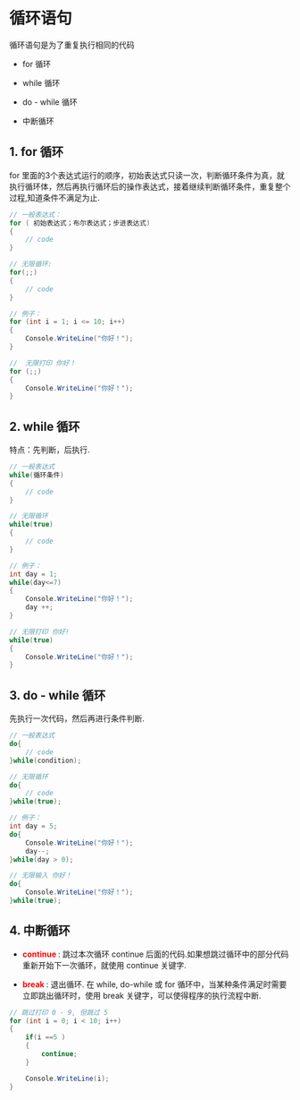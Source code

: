 # 循环语句

循环语句是为了重复执行相同的代码

- for 循环

- while 循环

- do - while 循环

- 中断循环


## 1. for 循环

for 里面的3个表达式运行的顺序，初始表达式只读一次，判断循环条件为真，就执行循环体，然后再执行循环后的操作表达式，接着继续判断循环条件，重复整个过程,知道条件不满足为止.

```C#
// 一般表达式：
for ( 初始表达式；布尔表达式；步进表达式)
{
    // code
}

// 无限循环:
for(;;)
{
    // code
}
```

```C#
// 例子：
for (int i = 1; i <= 10; i++)
{
    Console.WriteLine("你好！");
}

//  无限打印 你好！
for (;;)
{
    Console.WriteLine("你好！");
}
```

## 2. while 循环

特点：先判断，后执行.

```C#
// 一般表达式
while(循环条件)
{
    // code
}

// 无限循环
while(true)
{
    // code
}

```

```C#
// 例子：
int day = 1;
while(day<=7)
{
    Console.WriteLine("你好！");
    day ++;
}

// 无限打印 你好!
while(true)
{
    Console.WriteLine("你好！");
}
```

## 3. do - while 循环

先执行一次代码，然后再进行条件判断.

```C#
// 一般表达式
do{
    // code
}while(condition);

// 无限循环
do{
    // code
}while(true);
```

```C#
// 例子：
int day = 5;
do{
    Console.WriteLine("你好！");
    day--;
}while(day > 0);

// 无限输入 你好！
do{
    Console.WriteLine("你好！");
}while(true);
```

## 4. 中断循环

- **<font color="red"> continue </font>** : 跳过本次循环 continue 后面的代码.如果想跳过循环中的部分代码重新开始下一次循环，就使用 continue 关键字.

- **<font color="red"> break </font>** : 退出循环. 在 while, do-while 或 for 循环中，当某种条件满足时需要立即跳出循环时，使用 break 关键字，可以使得程序的执行流程中断.

```C#
// 跳过打印 0 - 9, 但跳过 5
for (int i = 0; i < 10; i++)
{
    if(i ==5 )
    {
        continue;
    }

    Console.WriteLine(i);
}
```
